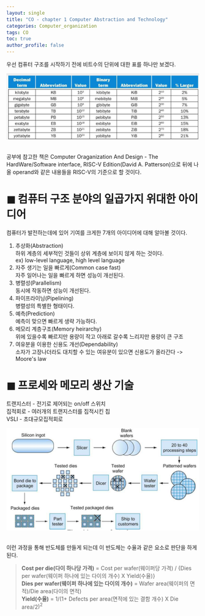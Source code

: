 ```yaml
---
layout: single
title: "CO - chapter 1 Computer Abstraction and Technology"
categories: Computer_organization
tags: CO
toc: true
author_profile: false
---
```


우선 컴퓨터 구조를 시작하기 전에 비트수의 단위에 대한 표를 하나만 보겠다.

<center><img src="/images/CO/byte.png" width = "700"></center><br>

공부에 참고한 책은 Computer Oraganization And Design - The HardWare/Software interface, RISC-V Edition(David A. Patterson)으로 뒤에 나올 operand와 같은 내용들을 RISC-V의 기준으로 할 것이다. 

# ◼︎ 컴퓨터 구조 분야의 일곱가지 위대한 아이디어

컴퓨터가 발전하는데에 있어 기여를 크게한 7개의 아이디어에 대해 알아볼 것이다.

1. 추상화(Abstraction)<br>
    하위 계층의 세부적인 것들이 상위 계층에 보이지 않게 하는 것이다. <br>
    ex) low-level language, high level language<br>
2. 자주 생기는 일을 빠르게(Common case fast)<br>
    자주 일어나는 일을 빠르게 하면 성능이 개선된다.<br>
3. 병렬성(Parallelism)<br>
    동시에 작동하면 성능이 개선된다.<br>
4. 파이프라이닝(Pipelining)<br>
    병렬성의 특별한 형태이다.<br>
5. 예측(Prediction)<br>
    예측이 맞으면 빠르게 생략 가능하다.<br>
6. 메모리 계층구조(Memory heirarchy)<br>
    위에 있을수록 빠르지만 용량이 작고 아래로 갈수록 느리지만 용량이 큰 구조<br>
7. 여유분을 이용한 신용도 개선(Dependability)<br>
    소자가 고장나더라도 대치할 수 있는 여유분이 있으면 신용도가 올라간다 -> Moore's law<br>

# ◼︎ 프로세와 메모리 생산 기술

트랜지스터 - 전기로 제어되는 on/off 스위치<br>
집적회로 - 여러개의 트랜지스터를 집적시킨 칩<br>
VSLI - 초대규모집적회로<br>

<center><img src="/images/CO/chip_manu.png" width = "700"></center><br>

이런 과정을 통해 반도체를 만들게 되는데 이 반도체는 수율과 같은 요소로 판단을 하게 된다.

> **Cost per die(다이 하나당 가격)** = Cost per wafer(웨이퍼당 가격) / {Dies per wafer(웨이퍼 하나에 있는 다이의 개수) X Yield(수율)}<br>
> **Dies per wafer(웨이퍼 하나에 있는 다이의 개수)** = Wafer area(웨이퍼의 면적)/Die area(다이의 면적)<br>
> **Yield(수율)** = 1/(1+ Defects per area(면적에 있는 결함 개수) X Die area/2$)^2$<br>